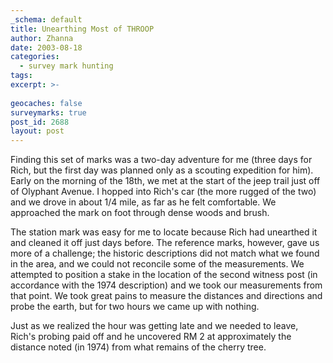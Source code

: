 ```yaml
---
_schema: default
title: Unearthing Most of THROOP
author: Zhanna
date: 2003-08-18
categories:
  - survey mark hunting
tags:
excerpt: >- 
  
geocaches: false
surveymarks: true
post_id: 2688
layout: post  
---
```


Finding this set of marks was a two-day adventure for me (three days for Rich, but the first day was planned only as a scouting expedition for him). Early on the morning of the 18th, we met at the start of the jeep trail just off of Olyphant Avenue. I hopped into Rich's car (the more rugged of the two) and we drove in about 1/4 mile, as far as he felt comfortable. We approached the mark on foot through dense woods and brush. 

The station mark was easy for me to locate because Rich had unearthed it and cleaned it off just days before. The reference marks, however, gave us more of a challenge; the historic descriptions did not match what we found in the area, and we could not reconcile some of the measurements. We attempted to position a stake in the location of the second witness post (in accordance with the 1974 description) and we took our measurements from that point. We took great pains to measure the distances and directions and probe the earth, but for two hours we came up with nothing. 

Just as we realized the hour was getting late and we needed to leave, Rich's probing paid off and he uncovered RM 2 at approximately the distance noted (in 1974) from what remains of the cherry tree.